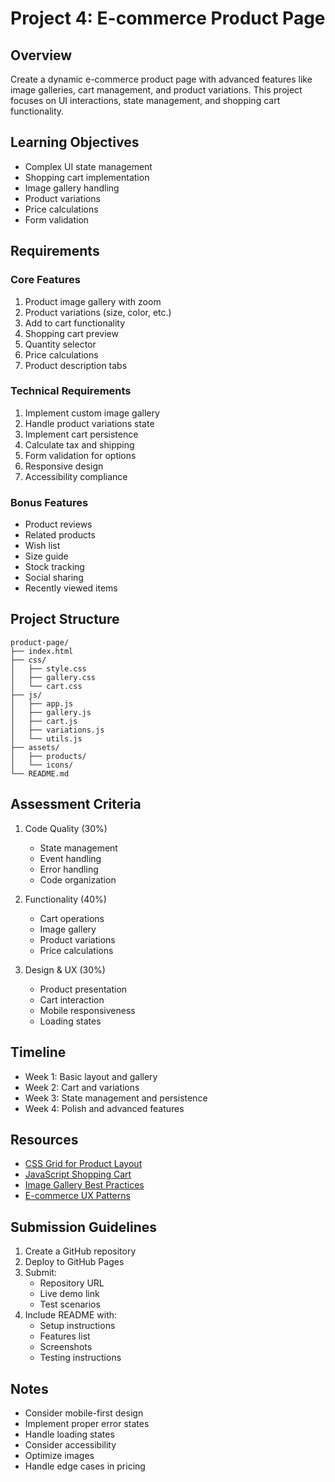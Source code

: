 # Project 4: E-commerce Product Page

## Overview
Create a dynamic e-commerce product page with advanced features like image galleries, cart management, and product variations. This project focuses on UI interactions, state management, and shopping cart functionality.

## Learning Objectives
- Complex UI state management
- Shopping cart implementation
- Image gallery handling
- Product variations
- Price calculations
- Form validation

## Requirements

### Core Features
1. Product image gallery with zoom
2. Product variations (size, color, etc.)
3. Add to cart functionality
4. Shopping cart preview
5. Quantity selector
6. Price calculations
7. Product description tabs

### Technical Requirements
1. Implement custom image gallery
2. Handle product variations state
3. Implement cart persistence
4. Calculate tax and shipping
5. Form validation for options
6. Responsive design
7. Accessibility compliance

### Bonus Features
- Product reviews
- Related products
- Wish list
- Size guide
- Stock tracking
- Social sharing
- Recently viewed items

## Project Structure
```
product-page/
├── index.html
├── css/
│   ├── style.css
│   ├── gallery.css
│   └── cart.css
├── js/
│   ├── app.js
│   ├── gallery.js
│   ├── cart.js
│   ├── variations.js
│   └── utils.js
├── assets/
│   ├── products/
│   └── icons/
└── README.md
```

## Assessment Criteria
1. Code Quality (30%)
   - State management
   - Event handling
   - Error handling
   - Code organization

2. Functionality (40%)
   - Cart operations
   - Image gallery
   - Product variations
   - Price calculations

3. Design & UX (30%)
   - Product presentation
   - Cart interaction
   - Mobile responsiveness
   - Loading states

## Timeline
- Week 1: Basic layout and gallery
- Week 2: Cart and variations
- Week 3: State management and persistence
- Week 4: Polish and advanced features

## Resources
- [CSS Grid for Product Layout](https://css-tricks.com/snippets/css/complete-guide-grid/)
- [JavaScript Shopping Cart](https://www.freecodecamp.org/news/how-to-build-a-shopping-cart-with-vanilla-javascript/)
- [Image Gallery Best Practices](https://web.dev/image-gallery-performance/)
- [E-commerce UX Patterns](https://baymard.com/blog/ecommerce-product-page-design)

## Submission Guidelines
1. Create a GitHub repository
2. Deploy to GitHub Pages
3. Submit:
   - Repository URL
   - Live demo link
   - Test scenarios
4. Include README with:
   - Setup instructions
   - Features list
   - Screenshots
   - Testing instructions

## Notes
- Consider mobile-first design
- Implement proper error states
- Handle loading states
- Consider accessibility
- Optimize images
- Handle edge cases in pricing 